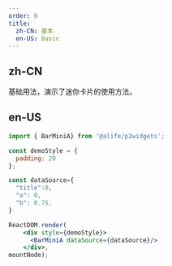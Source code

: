 ```yaml
---
order: 0
title:
  zh-CN: 基本
  en-US: Basic
---
```


## zh-CN

基础用法，演示了迷你卡片的使用方法。

## en-US


````jsx
import { BarMiniA} from '@alife/p2widgets';

const demoStyle = {
  padding: 20
};

const dataSource={
  "title":0,
  "a": 0,
  "b": 0.75,
}

ReactDOM.render(
    <div style={demoStyle}>
      <BarMiniA dataSource={dataSource}/>
    </div>,
mountNode);
````
